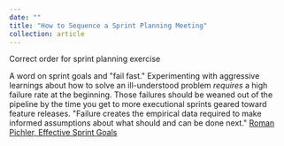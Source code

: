 ```yaml
---
date: ""
title: "How to Sequence a Sprint Planning Meeting"
collection: article
---
```

Correct order for sprint planning exercise



A word on sprint goals and "fail fast."  Experimenting with aggressive learnings about how to solve an ill-understood problem *requires* a high failure rate at the beginning.  Those failures should be weaned out of the pipeline by the time you get to more executional sprints geared toward feature releases.  "Failure creates the empirical data required to make informed assumptions about what should and can be done next." [Roman Pichler, Effective Sprint Goals](http://www.romanpichler.com/blog/effective-sprint-goals/)

